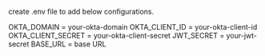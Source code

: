 
create .env file to add below configurations.

OKTA_DOMAIN = your-okta-domain
OKTA_CLIENT_ID = your-okta-client-id
OKTA_CLIENT_SECRET = your-okta-client-secret
JWT_SECRET = your-jwt-secret
BASE_URL = base URL
